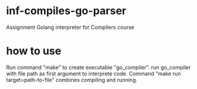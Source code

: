 # inf-compiles-go-parser
Assignment Golang interpreter for Compilers course

# how to use
Run command "make" to create executable "go_compiler".
run go_compiler with file path as first argument to interprete code.
Command "make run target=path-to-file" combines compiling and running.
